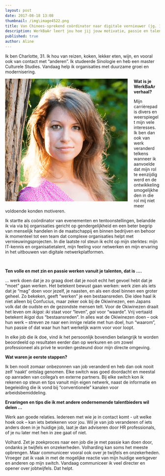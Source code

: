 ```yaml
---
layout: post
date: 2017-08-18 13:08
thumbnail: /img\image4522.png
title: Van Chinees-sprekend coördinator naar digitale vernieuwer (jg. 1, afl. 3)
description: WerkBaAr leert jou hoe jij jouw motivatie, passie en talent onder woorden brengt en hoe je jouw werkdroom verwerkt tot een WerkBaAr verhaal.
published: true
author: Aline
---
```


Ik ben Charlotte, 31. Ik hou van reizen, koken, lekker eten, wijn, en vooral ook van contact met “anderen”. Ik studeerde Sinologie en heb een master Culturele Studies. Vandaag help ik organisaties met duurzame groei en modernisering.

<img alt="Charlotte" class="img-responsive" style="float: left;margin:0 20px 15px 0" src="/img\image4522.png">



**Wat is je WerkBaAr verhaal?**

Mijn carrièrepad is divers en weerspiegelt mijn vele interesses. Ik ben dan ook van werk veranderd telkens wanneer ik aanvoelde dat mijn rol te eenzijdig werd en de ontwikkelingsmogelijkheden in die rol mij niet meer voldoende konden motiveren.

Ik startte als coördinator van evenementen en tentoonstellingen, belandde ik via via bij organisaties gericht op gendergelijkheid en een beter begrip van menselijk handelen in de maatschappij en binnen bedrijven en behoor ik momenteel tot een team dat complexe organisaties helpt met vernieuwingsprojecten. In die laatste rol steun ik echt op mijn sterktes: mijn IT-kennis en organisatietalent, mijn feeling voor netwerken en mijn ervaring in het uitbouwen van digitale netwerkplatformen.

<br>

**Ten volle en met zin en passie werken vanuit je talenten, dat is ....**

… werk doen dat je zo graag doet dat je nooit echt het gevoel hebt dat je “moet” gaan werken. Het betekent bewust gaan werken: werk zien als iets dat je “mag” doen voor jezelf, je naasten, en als een doel binnen een groter geheel. Zo bekeken, geeft “werken” je een bestaansreden. Die idee haal ik niet alleen bij Confucius, maar zeker ook bij de Okiwinezen, een Japans volk dat de oudste en de gezondste mensen telt. Voor de Okiwinezen draait het leven om *ikigai*: *iki* staat voor “leven”, *gai* voor “waarde”. Vrij vertaald betekent *ikigai* dus “bestaansreden”. In alles wat de Okiwinezen doen – ook hun werk – streven ze naar een innige relatie met hun doel, hun “waarom”, hun passie of dat waar hun hart werkelijk warm voor voor loopt.

In elke job die ik doe, vind ik het persoonlijk bovendien belangrijk te worden beoordeeld op resultaten eerder dan op werkuren en om zowel professioneel als privé te worden gesteund door mijn directe omgeving.

**Wat waren je eerste stappen?**

Ik ben nooit zomaar onbezonnen van job veranderd en heb dan ook nooit zelf ‘naakt’ ontslag genomen. Elke switch was goed doordacht en meestal op aanraden van collega’s en externe partners. Bij elke switch kon ik rekenen op steun en tips vanuit mijn eigen netwerk, naast de informatie en begeleiding die ik vond bij “conventionele” kanalen voor arbeidsbemiddeling.

**Ervaringen en tips die ik met andere ondernemende talentbieders wil delen ...**

Werk aan goede relaties. Iedereen met wie je in contact komt - uit welke hoek ook – kan iets betekenen voor jou. Wil je van job veranderen of iets anders doen in je huidige job, laat je dan adviseren door HR professionals, of je nu later met hen in zee gaat of niet.

Volhard. Zet je zoekproces naar een job die je met passie kan doen door, ondanks je twijfels en onzekerheden. Volharding kan soms het meeste opbrengen. Maar communiceer vooral ook over je twijfels en onzekerheden.  Vroeger zat ik vaak in met de mogelijke reactie van mijn huidige werkgever en anderen op mijn switch. Vandaag communiceer ik veel directer en opener over jobtwijfels. Dat helpt.
